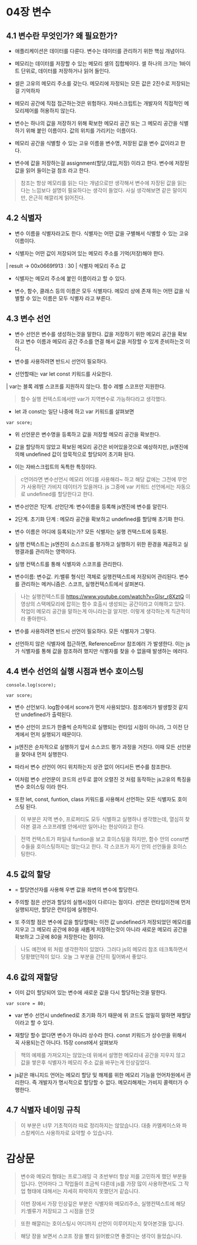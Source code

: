 # 04장 변수

## 4.1 변수란 무엇인가? 왜 필요한가?

- 애플리케이션은 데이터를 다룬다. 변수는 데이터를 관리하기 위한 핵심 개념이다.

- 메모리는 데이터를 저장할 수 있는 메모리 셀의 집합체이다. 셀 하나의 크기는 1바이트 단위로, 데이터를 저장하거나 읽어 들인다.

- 셀은 고유의 메모리 주소를 갖는다. 메모리에 자정되는 모든 값은 2진수로 저장되는걸 기억하자

- 메모리 공간에 직접 접근하는것은 위험하다. 자바스크립트는 개발자의 직접적인 메모리제어를 허용하지 않는다.

- 변수는 하나의 값을 저장하기 위해 확보한 메모리 공간 또는 그 메모리 공간을 식별하기 위해 붙인 이름이다. 값의 위치를 가리키는 이름이다.

- 메모리 공간을 식별할 수 있는 고유 이름을 변수명, 저장된 값을 변수 값이라고 한다.

- 변수에 값을 저장하는걸 assignment(할당,대입,저장) 이라고 한다. 변수에 저장된 값을 읽어 들이는걸 참조 라고 한다.

> 참조는 항상 메모리를 읽는 다는 개념으로만 생각해서 변수에 자장된 값을 읽는 다는 느낌보다 설명이 필요하다는 생각이 들었다. 사실 생각해보면 같은 말이지만, 은근히 해깔리게 읽어진다.

## 4.2 식별자

- 변수 이름을 식별자라고도 한다. 식별자는 어떤 값을 구별해서 식별할 수 있는 고유 이름이다.

- 식별자는 어떤 값이 저장되어 있는 메모리 주소를 기억(저장)해야 한다.

| result -> 00x0669f913 : 30
| 식별자 메모리 주소 값

- 식별자는 메모리 주소에 붙인 이름이라고 할 수 있다.

- 변수, 함수, 클래스 등의 이름은 모두 식별자다. 메모리 상에 존재 하는 어떤 값을 식별할 수 있는 이름은 모두 식별자 라고 부른다.

## 4.3 변수 선언

- 변수 선언은 변수를 생성하는것을 말한다. 값을 저장하기 위한 메모리 공간을 확보 하고 변수 이름과 메모리 공간 주소를 연결 해서 값을 저장할 수 있게 준비하는것 이다.

- 변수를 사용하려면 반드시 선언이 필요하다.

- 선언할때는 var let const 키워드를 사요한다.

| var는 블록 레벨 스코프를 지원하지 않는다. 함수 레벨 스코프만 지원한다.

> 함수 실행 컨텍스트에서만 var가 지역변수로 가능하다라고 생각했다.

- let 과 const는 일단 나중에 하고 var 키워드를 살펴보면

```
var score;
```

- 위 선언문은 변수명을 등록하고 값을 저장할 메모리 공간을 확보한다.

- 값을 할당하지 않았고 확보된 메모리 공간은 비어있을것으로 예상하지만, js엔진에 의해 undefined 값이 암묵적으로 할당되어 초기화 된다.

- 이는 자바스크립트의 독특한 특징이다.

> c언어라면 변수선언시 메모리 어디를 사용해라~ 하고 해당 값에는 그전에 무언가 사용하던 가비지 데이터가 있을꺼다. js 그중에 var 키워드 선언에서는 자동으로 undefined를 할당한다고 한다.

- 변수선언은 1단계. 선언단계: 변수이름을 등록해 js엔진에 변수를 알린다.
- 2단계. 초기화 단계 : 메모라 공간을 확보하고 undefined를 할당해 초기화 한다.

- 변수 이름은 어디에 등록되는가? 모든 식별자는 실행 컨택스트에 등록된.

- 실행 컨택스트는 js엔진이 소스코드를 평가하고 실행하기 위한 환경을 제공하고 실행결과를 관리하는 영역이다.

- 실행 컨택스트를 통해 식별자와 스코프를 관리한다.

- 변수이름: 변수값. 키:밸류 형식인 객체로 실행컨텍스트에 저장되어 관리된다. 변수를 관리하는 메커니즘은. 스코프, 실행컨텍스트에서 살펴본다.

> 나는 실행컨텍스트를 https://www.youtube.com/watch?v=GIsr_r8XztQ 이 영상의 스택메모리에 잡히는 함수 호출시 생성되는 공간이라고 이해하고 있다. 작업이 메모리 공간을 말하는게 아니라는걸 알지만. 이렇게 생각하는게 직관적이라 좋아한다.

- 변수를 사용하려면 반드시 선언이 필요하다. 모든 식별자가 그렇다.

- 선언하지 않은 식별자에 접근하면, ReferenceError 참조에러 가 발생한다. 이는 js가 식별자를 통해 값을 참조하려 했지만 식별자를 찾을 수 없을때 발생하는 에러다.

## 4.4 변수 선언의 실행 시점과 변수 호이스팅

```
console.log(score);

var score;
```

- 변수 선언보다. log함수에서 score가 먼저 사용되었다. 참조에러가 발생할것 같지만 undefined가 출력된다.

- 변수 선언이 코드가 한줄씩 순차적으로 실행되는 런타임 시점이 아니라, 그 이전 단계에서 먼저 실행되기 때문이다.

- js엔진은 순차적으로 실행하기 앞서 소스코드 평가 과정을 거친다. 이때 모든 선언문을 찾아내 먼저 실행한다.

- 따라서 변수 선언이 어디 위치하는지 상관 없이 어디서든 변수를 참조한다.

- 이처럼 변수 선언문이 코드의 선두로 끌어 오렬진 것 처럼 동작하는 js고유의 특징을 변수 호이스팅 이라 한다.

- 또한 let, const, funtion, class 키워드를 사용해서 선언하는 모든 식별자도 호이스팅 된다.

> 이 부분은 지역 변수, 프로퍼티도 모두 식별하고 실행하나 생각했는데, 열심히 찾아본 결과 스코프레벨 안에서만 일어나는 현상이라고 한다.

> 전역 컨택스트가 파일내 funtion을 보고 호이스팅을 하지만, 함수 안의 const변수들을 호이스팅하지는 않는다고 한다. 각 스코프가 자기 안의 선언들을 호이스팅한다.

## 4.5 값의 할당

- = 할당연산자를 사용해 우변 값을 좌변의 변수에 할당한다.

- 주의할 점은 선언과 할당의 실행시점이 다르다는 점이다. 선언은 런타임이전에 먼저 실행되지만, 할당은 런타임에 실행한다.

- 또 주의할 점은 변수에 값을 할당할때는 이전 값 undefined가 저장되었던 메모리를 지우고 그 메모리 공간에 80을 새롭게 저장하는것이 아니라 새로운 메모리 공간을 확보하고 그곳에 80을 저장한다는 점이다.

> 나도 예전에 위 처럼 생각한적이 있었다. 그러다 js의 메모리 참조 테크톡하면서 당황했던적이 있다. 오늘 그 부분을 간단히 짚어봐서 좋았다.

## 4.6 값의 재할당

- 이미 값이 할당되어 있는 변수에 새로운 값을 다시 할당하는것을 말한다.

```
var score = 80;
```

- var 변수 선언시 undefined로 초기화 하기 때문에 위 코드도 엄밀히 말하면 재할당이라고 할 수 있다.

- 재할당 할수 없다면 변수가 아니라 상수라 한다. const 키워드가 상수만을 위해서 꼭 사용되는건 아니다. 15장 const에서 살펴보자

> 책의 예제를 가져오지는 않았는데 위에서 설명한 메모리내 공간을 지우지 않고 값을 쌓은후 식별자가 메모리 주소 값을 바꾸는게 인상깊었다.

- js같은 매니지드 언어는 메모리 할당 및 해제를 위한 메모리 기능을 언어차원에서 관리한다. 즉 개발자가 명시적으로 할당할 수 없다. 메모리해제는 가비지 콜렉터가 수행한다.

## 4.7 식별자 네이밍 규칙

> 이 부분은 너무 기초적이라 따로 정리하지는 않았습니다. 대충 카멜케이스와 파스칼케이스 사용하자로 요약할 수 있습니다.

# 감상문

> 변수와 메모리 형태는 프로그래밍 극 초반부터 항상 저를 고민하게 했던 부분들 입니다. 언어마다 그 작업들이 조금씩 다른데 js를 가장 많이 사용하면서도 그 작업 형태에 대해서는 자세히 파악하지 못했던거 같습니다.

> 이번 장에서 가장 인상깊은 부분은 식별자와 메모리주소, 실행컨텍스트에 해당 키:벨류가 저장되고 그 시점을 안것

> 또한 해깔리는 호이스팅시 어디까지 선언이 이루어지는지 찾아본것들 입니다.

> 해당 장을 보면서 스코프 장을 빨리 읽어봤으면 좋겠다는 생각이 들었습니다.
